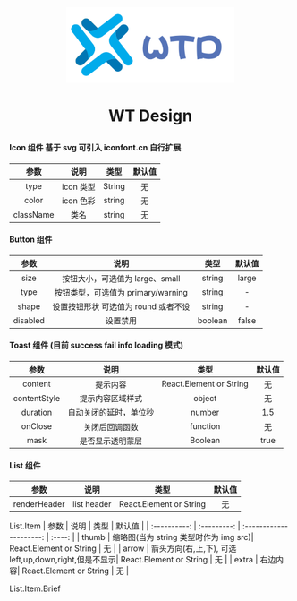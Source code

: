 <p align="center">
  <a>
    <img width="300" src="./public/logo.png">
  </a>
</p>
<h1 align="center">WT Design</h1>

##
#### Icon 组件 基于 svg 可引入 iconfont.cn 自行扩展

|   参数    |   说明    |  类型  | 默认值 |
| :-------: | :-------: | :----: | :----: |
|   type    | icon 类型 | String |   无   |
|   color   | icon 色彩 | string |   无   |
| className |   类名    | string |   无   |

#### Button 组件

|   参数   |                 说明                 |  类型   | 默认值 |
| :------: | :----------------------------------: | :-----: | :----: |
|   size   |   按钮大小，可选值为 large、small    | string  | large  |
|   type   |  按钮类型，可选值为 primary/warning  | string  |   -    |
|  shape   | 设置按钮形状 可选值为 round 或者不设 | string  |   -    |
| disabled |               设置禁用               | boolean | false  |

#### Toast 组件 (目前 success fail info loading 模式)

|     参数     |          说明          |          类型           | 默认值 |
| :----------: | :--------------------: | :---------------------: | :----: |
|   content    |        提示内容        | React.Element or String |   无   |
| contentStyle |    提示内容区域样式    |         object          |   无   |
|   duration   | 自动关闭的延时，单位秒 |         number          |  1.5   |
|   onClose    |     关闭后回调函数     |        function         |   无   |
|     mask     |    是否显示透明蒙层    |         Boolean         |  true  |

#### List 组件

|     参数     |    说明     |          类型           | 默认值 |
| :----------: | :---------: | :---------------------: | :----: |
| renderHeader | list header | React.Element or String |   无   |

List.Item
| 参数 | 说明 | 类型 | 默认值 |
| :----------: | :---------: | :---------------------: | :----: |
| thumb | 缩略图(当为 string 类型时作为 img src)| React.Element or String | 无 |
| arrow | 箭头方向(右,上,下), 可选 left,up,down,right,但是不显示| React.Element or String | 无 |
| extra | 右边内容| React.Element or String | 无 |

List.Item.Brief